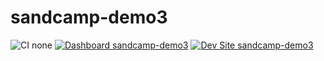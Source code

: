 # sandcamp-demo3

![CI none](https://img.shields.io/badge/ci-none-orange.svg)
[![Dashboard sandcamp-demo3](https://img.shields.io/badge/dashboard-sandcamp_demo3-yellow.svg)](https://dashboard.pantheon.io/sites/301c5bcf-ff50-4e04-9e98-f79c9590ec96#dev/code)
[![Dev Site sandcamp-demo3](https://img.shields.io/badge/site-sandcamp_demo3-blue.svg)](http://dev-sandcamp-demo3.pantheonsite.io/)